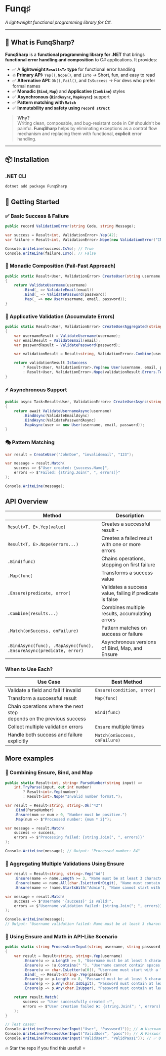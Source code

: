 # Funq♯
*A lightweight functional programming library for C#.*

---

## 🎯 **What is FunqSharp?**
**FunqSharp** is a **functional programming library for .NET** that brings **functional error handling and composition** to C# applications. It provides:
- ✅ A **lightweight `Result<T>` type** for functional error handling
- 🔥 **Primary API:** `Yep()`, `Nope()`, and `IsYo` → Short, fun, and easy to read
- ✅ **Alternative API:** `Ok()`, `Fail()`, and `IsSuccess` → For devs who prefer formal names
- ✅ **Monadic (`Bind`, `Map`)** and **Applicative (`Combine`)** styles
- ✅ **Asynchronous (`BindAsync`, `MapAsync`)** support
- ✅ **Pattern matching with `Match`**
- ✅ **Immutability and safety using `record struct`**

> **Why?**  
> Writing clean, composable, and bug-resistant code in C# shouldn't be painful. **FunqSharp** helps by eliminating exceptions as a control flow mechanism and replacing them with functional, **explicit** error handling.

---

## 📦 **Installation**
### **.NET CLI**
```sh
dotnet add package FunqSharp
```

## 🚀 **Getting Started**

### ✅ Basic Success & Failure
```csharp
public record ValidationError(string Code, string Message);

var success = Result<int, ValidationError>.Yep(42);
var failure = Result<int, ValidationError>.Nope(new ValidationError("INVALID", "Invalid input"));

Console.WriteLine(success.IsYo); // True
Console.WriteLine(failure.IsYo); // False
```

### 🔄 Monadic Composition (Fail-Fast Approach)
```csharp
public static Result<User, ValidationError> CreateUser(string username, string email, string password)
{
    return ValidateUsername(username)
        .Bind(_ => ValidateEmail(email))
        .Bind(_ => ValidatePassword(password))
        .Map(_ => new User(username, email, password));
}
```

### 📌 Applicative Validation (Accumulate Errors)
```csharp
public static Result<User, ValidationError> CreateUserAggregated(string username, string email, string password)
{
    var usernameResult = ValidateUsername(username);
    var emailResult = ValidateEmail(email);
    var passwordResult = ValidatePassword(password);

    var validationResult = Result<string, ValidationError>.Combine(usernameResult, emailResult, passwordResult);

    return validationResult.IsSuccess
        ? Result<User, ValidationError>.Yep(new User(username, email, password))
        : Result<User, ValidationError>.Nope(validationResult.Errors.ToArray());
}
```

### ⚡ Asynchronous Support
```csharp
public async Task<Result<User, ValidationError>> CreateUserAsync(string username, string email, string password)
{
    return await ValidateUsernameAsync(username)
        .BindAsync(ValidateEmailAsync)
        .BindAsync(ValidatePasswordAsync)
        .MapAsync(user => new User(username, email, password));
}
```

### 🎭 Pattern Matching
```csharp
var result = CreateUser("JohnDoe", "invalidemail", "123");

var message = result.Match(
    success => $"User created: {success.Name}",
    errors => $"Failed: {string.Join(", ", errors)}"
);

Console.WriteLine(message);
```

## API Overview
| Method                                                              | Description                                                   |
|---------------------------------------------------------------------|---------------------------------------------------------------|
| `Result<T, E>.Yep(value)`                                           | Creates a successful result -                                 |
| `Result<T, E>.Nope(errors...)`                                      | Creates a failed result with one or more<br/> errors          |
| `.Bind(func)`                                                       | Chains operations, stopping on first failure                  |
| `.Map(func)`                                                        | Transforms a success value                                    |
| `.Ensure(predicate, error)`                                         | Validates a success value, failing if predicate<br/> is false |
| `.Combine(results...)`                                              | Combines multiple results, accumulating<br/> errors           |
| `.Match(onSuccess, onFailure)`                                      | Pattern matches on success or failure                         |
| `.BindAsync(func), .MapAsync(func), .EnsureAsync(predicate, error)` | Asynchronous versions of Bind, Map, and Ensure                |

### When to Use Each?
| Use Case                                                                 | Best Method                    |
|--------------------------------------------------------------------------|--------------------------------|
| Validate a field and fail if invalid                                     | `Ensure(condition, error)`     | 
| Transform a successful result                                            | `Map(func)`                    | 
| Chain operations where the next step<br/>depends on the previous success | `Bind(func)`                   | 
| Collect multiple validation errors                                       | `Ensure` multiple times        | 
| Handle both success and failure explicitly                               | `Match(onSuccess, onFailure)`  | 

## More examples

### 🔹 Combining Ensure, Bind, and Map
```csharp
public static Result<int, string> ParseNumber(string input) =>
    int.TryParse(input, out int number)
        ? Result<int>.Yep(number)
        : Result<int>.Nope("Invalid number format.");

var result = Result<string, string>.Ok("42")
    .Bind(ParseNumber)
    .Ensure(num => num > 0, "Number must be positive.")
    .Map(num => $"Processed number: {num * 2}");

var message = result.Match(
    success => success,
    errors => $"Processing failed: {string.Join(", ", errors)}"
);

Console.WriteLine(message); // Output: "Processed number: 84"
```

### 🔹 Aggregating Multiple Validations Using Ensure
```csharp
var result = Result<string, string>.Yep("Ad")
    .Ensure(name => name.Length >= 3, "Name must be at least 3 characters.")
    .Ensure(name => name.All(char.IsLetterOrDigit), "Name must contain only letters and digits.")
    .Ensure(name => !name.StartsWith("Admin"), "Name cannot start with 'Admin'.");

var message = result.Match(
    success => $"Username '{success}' is valid!",
    errors => $"Username validation failed: {string.Join("; ", errors)}"
);

Console.WriteLine(message);
// Output: "Username validation failed: Name must be at least 3 characters."
```

### 🔹 Using Ensure and Math in API-Like Scenario
```csharp
public static string ProcessUserInput(string username, string password)
{
    var result = Result<string, string>.Yep(username)
        .Ensure(u => u.Length >= 5, "Username must be at least 5 characters.")
        .Ensure(u => !u.Contains(" "), "Username cannot contain spaces.")
        .Ensure(u => char.IsLetter(u[0]), "Username must start with a letter.")
        .Bind(_ => Result<string>.Yep(password))
        .Ensure(p => p.Length >= 8, "Password must be at least 8 characters.")
        .Ensure(p => p.Any(char.IsDigit), "Password must contain at least one number.")
        .Ensure(p => p.Any(char.IsUpper), "Password must contain at least one uppercase letter.");

    return result.Match(
        success => "User successfully created ✅",
        errors => $"User creation failed ❌: {string.Join("; ", errors)}"
    );
}

// Test cases:
Console.WriteLine(ProcessUserInput("User", "Password1")); // ❌ Username too short
Console.WriteLine(ProcessUserInput("ValidUser", "pass")); // ❌ Password too short
Console.WriteLine(ProcessUserInput("ValidUser", "ValidPass1")); // ✅ User successfully created
```

🔥 Star the repo if you find this useful! ⭐